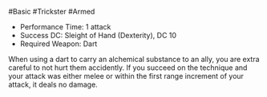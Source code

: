 #Basic #Trickster #Armed
 
- Performance Time: 1 attack
- Success DC: Sleight of Hand (Dexterity), DC 10
- Required Weapon: Dart
 
When using a dart to carry an alchemical substance to an ally, you are extra careful to not hurt them accidently. If you succeed on the technique and your attack was either melee or within the first range increment of your attack, it deals no damage.